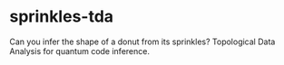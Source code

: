 # sprinkles-tda
Can you infer the shape of a donut from its sprinkles? Topological Data Analysis for quantum code inference.
